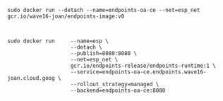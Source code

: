     sudo docker run --detach --name=endpoints-oa-ce --net=esp_net gcr.io/wave16-joan/endpoints-image:v0



    sudo docker run     --name=esp \
                        --detach \
                        --publish=8080:8080 \
                        --net=esp_net \
                        gcr.io/endpoints-release/endpoints-runtime:1 \
                        --service=endpoints-oa-ce.endpoints.wave16-joan.cloud.goog \
                        --rollout_strategy=managed \
                        --backend=endpoints-oa-ce:8080 

